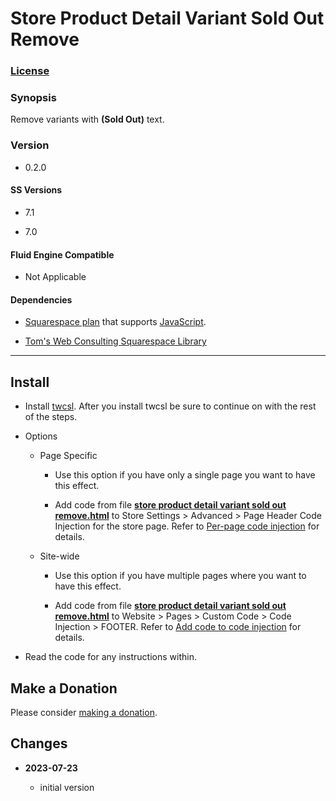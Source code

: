 # Store Product Detail Variant Sold Out Remove

### [License][1]

### Synopsis

Remove variants with **(Sold Out)** text.

### Version

  * 0.2.0

#### SS Versions

  * 7.1
  
  * 7.0

#### Fluid Engine Compatible

  * Not Applicable

#### Dependencies

  * [Squarespace plan][2] that supports [JavaScript][3].
  
  * [Tom's Web Consulting Squarespace Library][4]

---

## Install

* Install [twcsl][4]. After you install twcsl be sure to continue on with the
  rest of the steps.
  
* Options

  * Page Specific
  
    * Use this option if you have only a single page you want to have this
      effect.
      
    * Add code from file **[store product detail variant sold out
      remove.html][5]** to Store Settings > Advanced > Page Header Code
      Injection for the store page. Refer to [Per-page code injection][6] for
      details.
      
  * Site-wide
  
    * Use this option if you have multiple pages where you want to have this
      effect.
      
    * Add code from file **[store product detail variant sold out
      remove.html][5]** to Website > Pages > Custom Code > Code Injection >
      FOOTER. Refer to [Add code to code injection][7] for details.
      
* Read the code for any instructions within.

## Make a Donation

Please consider [making a donation][8].

## Changes

<!-- * **2023-07-03**

  * make font and markers larger on mobile
  * fix some spacing issues on mobile
  * bumped version to 0.1.1
  -->
* **2023-07-23**

  * initial version

[1]: https://github.com/tomsWebConsulting/twcsl/blob/main/LICENSE.txt#L1
[2]: https://www.squarespace.com/pricing
[3]: https://en.wikipedia.org/wiki/JavaScript
[4]: https://github.com/tomsWebConsulting/twcsl#twcsljs
[5]: store%20product%20detail%20variant%20sold%20out%20remove.html#L1
[6]: https://support.squarespace.com/hc/en-us/articles/205815908-Using-code-injection#toc-per-page-code-injection
[7]: https://support.squarespace.com/hc/en-us/articles/205815908-Using-code-injection#toc-add-code-to-code-injection
[8]: https://github.com/tomsWebConsulting/twcsl#make-a-donation
